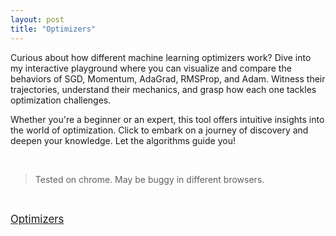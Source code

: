 ```yaml
---
layout: post
title: "Optimizers"
---
```


Curious about how different machine learning optimizers work? Dive into my interactive playground where you can visualize and compare the behaviors of SGD, Momentum, AdaGrad, RMSProp, and Adam. Witness their trajectories, understand their mechanics, and grasp how each one tackles optimization challenges. 

Whether you're a beginner or an expert, this tool offers intuitive insights into the world of optimization. Click to embark on a journey of discovery and deepen your knowledge. Let the algorithms guide you!
<!-- linebrake -->
<br>

> Tested on chrome. May be buggy in different browsers.

<br>

<big> [Optimizers](/Optimizers/) </big>